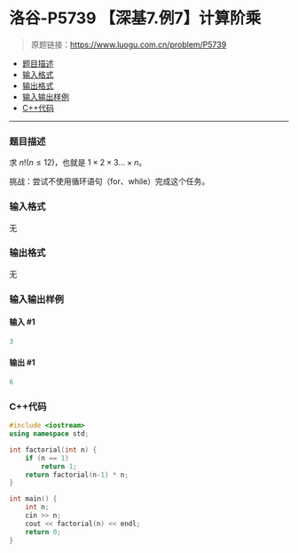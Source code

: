 # 洛谷-P5739 【深基7.例7】计算阶乘

> 原题链接：https://www.luogu.com.cn/problem/P5739

- [题目描述](#题目描述)
- [输入格式](#输入格式)
- [输出格式](#输出格式)
- [输入输出样例](#输入输出样例)
- [C++代码](#C++代码)

---

### <a name="题目描述">题目描述</a>

求 $n!(n\le12)$，也就是 $1×2×3...×n$。

挑战：尝试不使用循环语句（for、while）完成这个任务。

### <a name="输入格式">输入格式</a>

无

### <a name="输出格式">输出格式</a>

无

### <a name="输入输出样例">输入输出样例</a>

#### 输入 #1

```c++
3
```

#### 输出 #1

```c++
6
```

### <a name="C++代码">C++代码</a>

```c++
#include <iostream>
using namespace std;

int factorial(int n) {
    if (n == 1)
        return 1;
    return factorial(n-1) * n;
}

int main() {
    int n;
    cin >> n;
    cout << factorial(n) << endl;
    return 0;
}
```